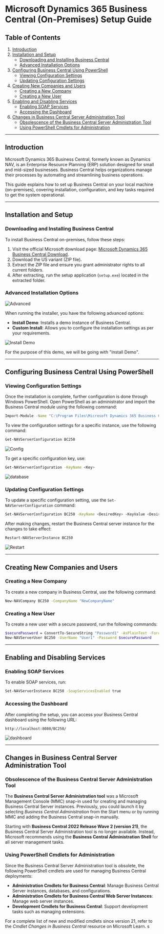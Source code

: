 # Microsoft Dynamics 365 Business Central (On-Premises) Setup Guide

## Table of Contents
1. [Introduction](#introduction)  
2. [Installation and Setup](#installation-and-setup)  
    - [Downloading and Installing Business Central](#downloading-and-installing-business-central)  
    - [Advanced Installation Options](#advanced-installation-options)  
3. [Configuring Business Central Using PowerShell](#configuring-business-central-using-powershell)  
    - [Viewing Configuration Settings](#viewing-configuration-settings)  
    - [Updating Configuration Settings](#updating-configuration-settings)  
4. [Creating New Companies and Users](#creating-new-companies-and-users)  
    - [Creating a New Company](#creating-a-new-company)  
    - [Creating a New User](#creating-a-new-user)  
5. [Enabling and Disabling Services](#enabling-and-disabling-services)  
    - [Enabling SOAP Services](#enabling-soap-services)  
    - [Accessing the Dashboard](#accessing-the-dashboard)  
6. [Changes in Business Central Server Administration Tool](#changes-in-business-central-server-administration-tool)  
    - [Obsolescence of the Business Central Server Administration Tool](#obsolescence-of-the-business-central-server-administration-tool)  
    - [Using PowerShell Cmdlets for Administration](#using-powershell-cmdlets-for-administration)

---

## Introduction
Microsoft Dynamics 365 Business Central, formerly known as Dynamics NAV, is an Enterprise Resource Planning (ERP) solution designed for small and mid-sized businesses. Business Central helps organizations manage their processes by automating and streamlining business operations.

This guide explains how to set up Business Central on your local machine (on-premises), covering installation, configuration, and key tasks required to get the system operational.

---

## Installation and Setup

### Downloading and Installing Business Central
To install Business Central on-premises, follow these steps:

1. Visit the official Microsoft download page: [Microsoft Dynamics 365 Business Central Download](https://www.microsoft.com/en-us/download/details.aspx?id=106256).
2. Download the US variant (ZIP file).
3. Extract the ZIP file and ensure you grant administrator rights to all current folders.
4. After extracting, run the setup application (`setup.exe`) located in the extracted folder.

### Advanced Installation Options
![Advanced](./Images/Install2.png)

When running the installer, you have the following advanced options:

- **Install Demo**: Installs a demo instance of Business Central.
- **Custom Install**: Allows you to configure the installation settings as per your requirements.

![Install Demo](./Images/Install1.png)

For the purpose of this demo, we will be going with "Install Demo".

---

## Configuring Business Central Using PowerShell

### Viewing Configuration Settings
Once the installation is complete, further configuration is done through Windows PowerShell. Open PowerShell as an administrator and import the Business Central module using the following command:

```bash
Import-Module -Name "C:\Program Files\Microsoft Dynamics 365 Business Central\250\Service\navadmintool.ps1"
```

To view the configuration settings for a specific instance, use the following command:

```bash
Get-NAVServerConfiguration BC250
```
![Config](./Images/getConfig.png)

To get a specific configuration key, use:

```bash
Get-NAVServerConfiguration -KeyName <Key>
```
![database](./Images/getDb.png)

### Updating Configuration Settings
To update a specific configuration setting, use the `Set-NAVServerConfiguration` command:

```bash
Set-NAVServerConfiguration BC250 -KeyName <DesiredKey> -KeyValue <DesiredVal>
```

After making changes, restart the Business Central server instance for the changes to take effect:

```bash
Restart-NAVServerInstance BC250
```

![Restart](./Images/RestartServer.png)

---

## Creating New Companies and Users

### Creating a New Company
To create a new company in Business Central, use the following command:

```bash
New-NAVCompany BC250 -CompanyName "NewCompanyName"
```

### Creating a New User
To create a new user with a secure password, run the following commands:

```bash
$securePassword = ConvertTo-SecureString "Password1" -AsPlainText -Force
New-NAVServerUser BC250 -UserName "User1" -Password $securePassword
```

---

## Enabling and Disabling Services

### Enabling SOAP Services
To enable SOAP services, run:

```bash
Set-NAVServerInstance BC250 -SoapServicesEnabled true
```

### Accessing the Dashboard
After completing the setup, you can access your Business Central dashboard using the following URL:

```
http://localhost:8080/BC250/
```

![dashboard](./Images/Dashboard.png)

---

## Changes in Business Central Server Administration Tool

### Obsolescence of the Business Central Server Administration Tool
The **Business Central Server Administration tool** was a Microsoft Management Console (MMC) snap-in used for creating and managing Business Central Server instances. Previously, you could launch it by selecting *Business Central Administration* from the Start menu or by running MMC and adding the Business Central snap-in manually.

Starting with **Business Central 2022 Release Wave 2 (version 21)**, the Business Central Server Administration tool is no longer available. Instead, Microsoft recommends using the **Business Central Administration Shell** for all server management tasks.

### Using PowerShell Cmdlets for Administration
Since the Business Central Server Administration tool is obsolete, the following PowerShell cmdlets are used for managing Business Central deployments:

- **Administration Cmdlets for Business Central**: Manage Business Central Server instances, databases, and configurations.
- **Administration Cmdlets for Business Central Web Server Instances**: Manage web server instances.
- **Development Cmdlets for Business Central**: Support development tasks such as managing extensions.

For a complete list of new and modified cmdlets since version 21, refer to the *Cmdlet Changes in Business Central* resource on Microsoft Learn.
s